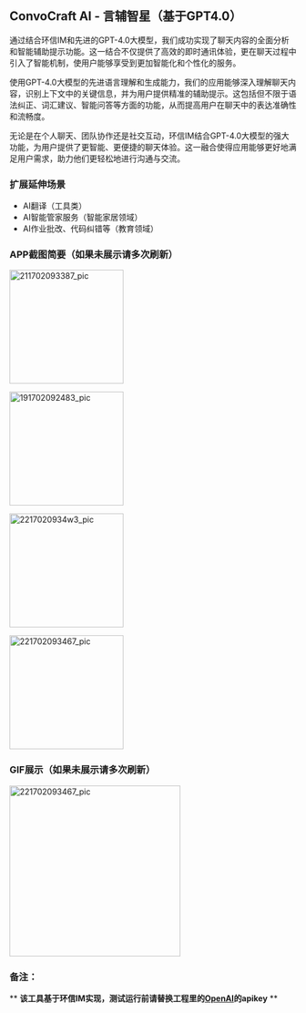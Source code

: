 ## ConvoCraft AI - 言辅智星（基于GPT4.0）

通过结合环信IM和先进的GPT-4.0大模型，我们成功实现了聊天内容的全面分析和智能辅助提示功能。这一结合不仅提供了高效的即时通讯体验，更在聊天过程中引入了智能机制，使用户能够享受到更加智能化和个性化的服务。

使用GPT-4.0大模型的先进语言理解和生成能力，我们的应用能够深入理解聊天内容，识别上下文中的关键信息，并为用户提供精准的辅助提示。这包括但不限于语法纠正、词汇建议、智能问答等方面的功能，从而提高用户在聊天中的表达准确性和流畅度。

无论是在个人聊天、团队协作还是社交互动，环信IM结合GPT-4.0大模型的强大功能，为用户提供了更智能、更便捷的聊天体验。这一融合使得应用能够更好地满足用户需求，助力他们更轻松地进行沟通与交流。

### 扩展延伸场景

* AI翻译（工具类）
* AI智能管家服务（智能家居领域）
* AI作业批改、代码纠错等（教育领域）

### APP截图简要（如果未展示请多次刷新）

<span><img src="https://github.com/Jacky-LinPeng/Easemob2023-Innovation-Challenge/assets/15797691/0e0bec1d-02fd-46e1-a9c1-f76d843b418a" alt="211702093387_pic" style="width:200px"></span>

<span><img src="https://github.com/Jacky-LinPeng/Easemob2023-Innovation-Challenge/assets/15797691/6535c20a-34d4-4771-b9dc-745324957e3e" alt="191702092483_pic" style="width:200px"></span>

<span><img src="https://github.com/Jacky-LinPeng/Easemob2023-Innovation-Challenge/assets/15797691/61de773a-2b2f-4537-8d90-04ee274bdc3f" alt="2217020934w3_pic" style="width:200px"></span>

<span><img src="https://github.com/Jacky-LinPeng/Easemob2023-Innovation-Challenge/assets/15797691/d82421bc-0df8-4857-9424-2409d3399059" alt="221702093467_pic" style="width:200px"></span>

### GIF展示（如果未展示请多次刷新）

<span><img src="https://github.com/Jacky-LinPeng/Easemob2023-Innovation-Challenge/assets/15797691/1edb6dc7-7f93-4358-ab39-8023a4352d26" alt="221702093467_pic" style="width:300px"></span>

### 备注：

** **该工具基于环信IM实现，测试运行前请替换工程里的[OpenAI](https://platform.openai.com/api-keys)的apikey** **

